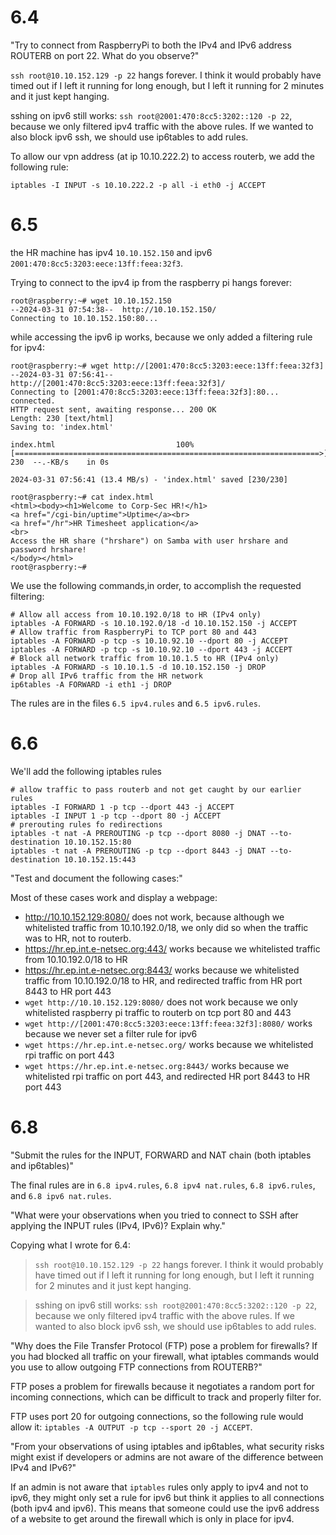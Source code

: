# 6.4

"Try to connect from RaspberryPi to both the IPv4 and IPv6 address ROUTERB on
port 22. What do you observe?"

`ssh root@10.10.152.129 -p 22` hangs forever. I think it would probably have timed out if I left it running for long enough, but I left it running for 2 minutes and it just kept hanging.

sshing on ipv6 still works: `ssh root@2001:470:8cc5:3202::120 -p 22`, because we only filtered ipv4 traffic with the above rules. If we wanted to also block ipv6 ssh, we should use ip6tables to add rules.

To allow our vpn address (at ip 10.10.222.2) to access routerb, we add the following rule:

```
iptables -I INPUT -s 10.10.222.2 -p all -i eth0 -j ACCEPT
```


# 6.5

the HR machine has ipv4 `10.10.152.150` and ipv6 `2001:470:8cc5:3203:eece:13ff:feea:32f3`.

Trying to connect to the ipv4 ip from the raspberry pi hangs forever:

```
root@raspberry:~# wget 10.10.152.150
--2024-03-31 07:54:38--  http://10.10.152.150/
Connecting to 10.10.152.150:80...
```

while accessing the ipv6 ip works, because we only added a filtering rule for ipv4:

```
root@raspberry:~# wget http://[2001:470:8cc5:3203:eece:13ff:feea:32f3]
--2024-03-31 07:56:41--  http://[2001:470:8cc5:3203:eece:13ff:feea:32f3]/
Connecting to [2001:470:8cc5:3203:eece:13ff:feea:32f3]:80... connected.
HTTP request sent, awaiting response... 200 OK
Length: 230 [text/html]
Saving to: 'index.html'

index.html                           100%[====================================================================>]     230  --.-KB/s    in 0s

2024-03-31 07:56:41 (13.4 MB/s) - 'index.html' saved [230/230]

root@raspberry:~# cat index.html
<html><body><h1>Welcome to Corp-Sec HR!</h1>
<a href="/cgi-bin/uptime">Uptime</a><br>
<a href="/hr">HR Timesheet application</a>
<br>
Access the HR share ("hrshare") on Samba with user hrshare and password hrshare!
</body></html>
root@raspberry:~#
```


We use the following commands,in order, to accomplish the requested filtering:

```
# Allow all access from 10.10.192.0/18 to HR (IPv4 only)
iptables -A FORWARD -s 10.10.192.0/18 -d 10.10.152.150 -j ACCEPT
# Allow traffic from RaspberryPi to TCP port 80 and 443
iptables -A FORWARD -p tcp -s 10.10.92.10 --dport 80 -j ACCEPT
iptables -A FORWARD -p tcp -s 10.10.92.10 --dport 443 -j ACCEPT
# Block all network traffic from 10.10.1.5 to HR (IPv4 only)
iptables -A FORWARD -s 10.10.1.5 -d 10.10.152.150 -j DROP
# Drop all IPv6 traffic from the HR network
ip6tables -A FORWARD -i eth1 -j DROP
```

The rules are in the files `6.5 ipv4.rules` and `6.5 ipv6.rules`.

# 6.6


We'll add the following iptables rules

```
# allow traffic to pass routerb and not get caught by our earlier rules
iptables -I FORWARD 1 -p tcp --dport 443 -j ACCEPT
iptables -I INPUT 1 -p tcp --dport 80 -j ACCEPT
# prerouting rules fo redirections
iptables -t nat -A PREROUTING -p tcp --dport 8080 -j DNAT --to-destination 10.10.152.15:80
iptables -t nat -A PREROUTING -p tcp --dport 8443 -j DNAT --to-destination 10.10.152.15:443
```

"Test and document the following cases:"

Most of these cases work and display a webpage:
- http://10.10.152.129:8080/ does not work, because although we whitelisted traffic from 10.10.192.0/18, we only did so when the traffic was to HR, not to routerb.
- https://hr.ep.int.e-netsec.org:443/ works because we whitelisted traffic from 10.10.192.0/18 to HR
- https://hr.ep.int.e-netsec.org:8443/ works because we whitelisted traffic from 10.10.192.0/18 to HR, and redirected traffic from HR port 8443 to HR port 443
- `wget http://10.10.152.129:8080/` does not work because we only whitelisted raspberry pi traffic to routerb on tcp port 80 and 443
- `wget http://[2001:470:8cc5:3203:eece:13ff:feea:32f3]:8080/` works because we never set a filter rule for ipv6
- `wget https://hr.ep.int.e-netsec.org/` works because we whitelisted rpi traffic on port 443
- `wget https://hr.ep.int.e-netsec.org:8443/` works because we whitelisted rpi traffic on port 443, and redirected HR port 8443 to HR port 443

# 6.8

"Submit the rules for the INPUT, FORWARD and NAT chain (both iptables and ip6tables)"

The final rules are in `6.8 ipv4.rules`, `6.8 ipv4 nat.rules`, `6.8 ipv6.rules`, and `6.8 ipv6 nat.rules`.

"What were your observations when you tried to connect to SSH after applying the INPUT
rules (IPv4, IPv6)? Explain why."

Copying what I wrote for 6.4:

> `ssh root@10.10.152.129 -p 22` hangs forever. I think it would probably have timed out if I left it running for long enough, but I left it running for 2 minutes and it just kept hanging.

> sshing on ipv6 still works: `ssh root@2001:470:8cc5:3202::120 -p 22`, because we only filtered ipv4 traffic with the above rules. If we wanted to also block ipv6 ssh, we should use ip6tables to add rules.

"Why does the File Transfer Protocol (FTP) pose a problem for firewalls? If you had blocked
all traffic on your firewall, what iptables commands would you use to allow outgoing FTP
connections from ROUTERB?"

FTP poses a problem for firewalls because it negotiates a random port for incoming connections, which can be difficult to track and properly filter for.

FTP uses port 20 for outgoing connections, so the following rule would allow it: `iptables -A OUTPUT -p tcp --sport 20 -j ACCEPT`.

"From your observations of using iptables and ip6tables, what security risks might exist if
developers or admins are not aware of the difference between IPv4 and IPv6?"

If an admin is not aware that `iptables` rules only apply to ipv4 and not to ipv6, they might only set a rule for ipv6 but think it applies to all connections (both ipv4 and ipv6). This means that someone could use the ipv6 address of a website to get around the firewall which is only in place for ipv4.
